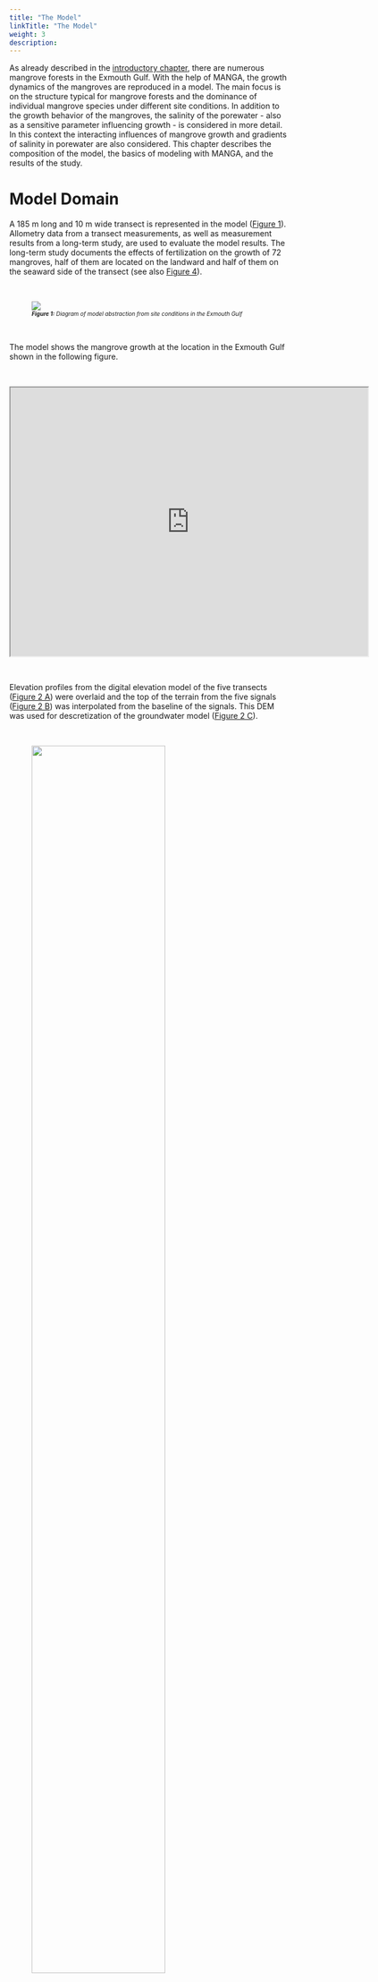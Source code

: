 ```yaml
---
title: "The Model"
linkTitle: "The Model"
weight: 3
description:
---
```


<head>
<style type="text/css">
<!--
#vis {
  border: 1px solid black;
}
#Rahmen {
        border-width: 0.1em; 
        border-style: solid;
        text-align:right;
}
-->
</style>
</head>

As already described in the <a href="/docs/sample_model_exmouth_gulf/exmouth_gulf/">introductory chapter</a>, there are numerous mangrove forests in the Exmouth Gulf.
With the help of MANGA, the growth dynamics of the mangroves are reproduced in a model.
The main focus is on the structure typical for mangrove forests and the dominance of individual mangrove species under different site conditions.
In addition to the growth behavior of the mangroves, the salinity of the porewater - also as a sensitive parameter influencing growth - is considered in more detail.
In this context the interacting influences of mangrove growth and gradients of salinity in porewater are also considered.
This chapter describes the composition of the model, the basics of modeling with MANGA, and the results of the study.

<h1>Model Domain</h1>

A 185 m long and 10 m wide transect is represented in the model (<a href="/docs/sample_model_exmouth_gulf/model_results/#Figure_1">Figure 1</a>).
Allometry data from a transect measurements, as well as measurement results from a long-term study, are used to evaluate the model results.
The long-term study documents the effects of fertilization on the growth of 72 mangroves, half of them are located on the landward and half of them on the seaward side of the transect (see also <a href="/docs/sample_model_exmouth_gulf/model_results/#Figure_4">Figure 4</a>).

<br>
<figure>
<a name="Figure_1"></a>
<img src="/pictures/exmouth_gulf/the_model/Transect_Sketch.png">
<figcaption><font size = "1"><i><b>Figure 1:</b> Diagram of model abstraction from site conditions in the Exmouth Gulf</i></font></figcaption>
</figure><br>

The model shows the mangrove growth at the location in the Exmouth Gulf shown in the following figure.

<br>
<p>
<iframe src="https://www.google.com/maps/d/embed?mid=1EiX5yyZGJgVSu7pueUi5_jK160ndg0tG" width="640" height="480"></iframe>
</p>
<br>

Elevation profiles from the digital elevation model of the five transects (<a href="/en/docs/example-model_exmouth_gulf/results/#Figure_2">Figure 2 A</a>) were overlaid and the top of the terrain from the five signals (<a href="/en/docs/example_exmouth_gulf/results/#Figure_2">Figure 2 B</a>) was interpolated from the baseline of the signals.
This DEM was used for descretization of the groundwater model (<a href="/en/docs/example_exmouth_gulf/results/#Figure_2">Figure 2 C</a>).

<br>
<figure>
<a name="Figure_2"></a>
<img src="/pictures/exmouth_gulf/the_model/dem_building.png" style="width:75%">
<figcaption><font size = "1"><i><b>Figure 2:</b> Elevation profiles along transect lines</i></font></figcaption>
</figure><br>

<h1>Modeling</h1>

<h2>Model variants</h2>

Mangrove growth was simulated using three different models (see also <a href="/docs/sample_model_exmouth_gulf/model_results/#Table_1">Table 1</a>). 

In the model "<b>Model Without Feedback</b>" the dynamic changes in abiotic influences (tides, groundwater recharge and salinity of seawater) are included via boundary conditions.
The influence of plant water extraction on porewater salinity was not accounted for.

The model "<b>Model Without Tide</b>" considers the effects of plant water extraction on the salinity of the porewater and all abiotic influences of the first model - with exception of the tides.

Finally, the third model variant "<b>Full Model</b>" reproduces both, the dynamics of tides and the coupling of plant water extraction and porewater.

The following <a href="/docs/sample_model_exmouth_gulf/model_results/#Table_1">Table 1</a> summarizes the specifications of the three model variants.

<br>
<figure>
<figcaption align="top"><font size = "1"><i><b>Table 1:</b> Model variants</i></font></figcaption>
<a name="Table_1"></a>
<table width="100%">
 <tr>
  <td  width="27%" style="text-align: center; vertical-align: middle;">
  </td>
  <td width="23%" style="text-align: center; vertical-align: middle; border-left:1px solid #000; border-right:1px solid #000; border-top:1px solid #000; border-bottom:1px solid #000">
   Tides
  </td>
  <td width="26%" style="text-align: center; vertical-align: middle; border-left:1px solid #000; border-right:1px solid #000; border-top:1px solid #000; border-bottom:1px solid #000">
   Coupling plant water balance and porewater
  </td>
  <td width="23%" style="text-align: center; vertical-align: middle; border-left:1px solid #000; border-right:1px solid #000; border-top:1px solid #000; border-bottom:1px solid #000">
   Other abiotic factors
  </td>
 </tr>
 <tr>
  <td width="27%" style="text-align: center; vertical-align: middle; border-left:1px solid #000; border-right:1px solid #000; border-top:1px solid #000; border-bottom:1px solid #000">
   Model Without Feedback
  </td>
  <td width="23%" style="text-align: center; vertical-align: middle; border-left:1px solid #000; border-right:1px solid #000; border-top:1px solid #000; border-bottom:1px solid #000">
    <font color="green" size="5"> <b> &#10004; </b> </font>
  </td>
  <td width="26%" style="text-align: center; vertical-align: middle; border-left:1px solid #000; border-right:1px solid #000; border-top:1px solid #000; border-bottom:1px solid #000">
    <font color="red" size="5"> <b> &#10008; </b> </font>
  </td>
  <td width="23%" style="text-align: center; vertical-align: middle; border-left:1px solid #000; border-right:1px solid #000; border-top:1px solid #000; border-bottom:1px solid #000">
    <font color="green" size="5"> <b> &#10004; </b> </font>
  </td>
 </tr>
 <tr>
  <td width="27%" style="text-align: center; vertical-align: middle; border-left:1px solid #000; border-right:1px solid #000; border-top:1px solid #000; border-bottom:1px solid #000">
   Model Without Tide
  </td>
  <td width="23%" style="text-align: center; vertical-align: middle; border-left:1px solid #000; border-right:1px solid #000; border-top:1px solid #000; border-bottom:1px solid #000">
    <font color="red" size="5"> <b> &#10008; </b> </font>
  </td>
  <td width="26%" style="text-align: center; vertical-align: middle; border-left:1px solid #000; border-right:1px solid #000; border-top:1px solid #000; border-bottom:1px solid #000">
    <font color="green" size="5"> <b> &#10004; </b> </font>
  </td>
  <td width="23%" style="text-align: center; vertical-align: middle; border-left:1px solid #000; border-right:1px solid #000; border-top:1px solid #000; border-bottom:1px solid #000">
    <font color="green" size="5"> <b> &#10004; </b> </font>
 </tr>
 <tr>
  <td width="27%" style="text-align: center; vertical-align: middle; border-left:1px solid #000; border-right:1px solid #000; border-top:1px solid #000; border-bottom:1px solid #000">
   Full Model
  </td>
  <td width="23%" style="text-align: center; vertical-align: middle; border-left:1px solid #000; border-right:1px solid #000; border-top:1px solid #000; border-bottom:1px solid #000">
    <font color="green" size="5"> <b> &#10004; </b> </font>
  </td>
  <td width="26%" style="text-align: center; vertical-align: middle; border-left:1px solid #000; border-right:1px solid #000; border-top:1px solid #000; border-bottom:1px solid #000">
    <font color="green" size="5"> <b> &#10004; </b> </font>
  </td>
  <td width="23%" style="text-align: center; vertical-align: middle; border-left:1px solid #000; border-right:1px solid #000; border-top:1px solid #000; border-bottom:1px solid #000">
    <font color="green" size="5"> <b> &#10004; </b> </font>
  </td>
 </tr>
</table>
</figure><br>

<h2>Discretization</h2>

<h3>Groundwater model</h3>

The groundwater model represents the subsurface with a grid of dimensions of 10 m x 230 m x 3 m on five FEM layers with 5880 cells.
The following <a href="/docs/sample_model_exmouth_gulf/model_results/#Figure_3">Figure 3</a> shows the spatial discretization from the seaward perspective.

<br>
<figure>
<a name="Figure_3"></a>
<img src="/pictures/exmouth_gulf/the_model/discretization.png">
<figcaption><font size = "1"><i><b>Figure 3:</b> Spatial discretization of the groundwater model</i></font></figcaption>
</figure><br>

The mangroves extract soil water from the subsurface from a depth of 40 cm to 80 cm below the ground surface.
<a href="/docs/sample_model_exmouth_gulf/model_results/#Figure_4">Figure 4</a> shows the model area (gray) and the area of water extraction by the mangroves (blue).
Note the 50-fold vertical scaling.

<br>
<figure>
<a name="Figure_4"></a>
<img src="/pictures/exmouth_gulf/the_model/model_subsurface.png">
<figcaption><font size = "1"><i><b>Figure 4:</b> Area of water extraction by mangroves</i></font></figcaption>
</figure><br>

The groundwater model is discretized in time with a step length of one hour.
The tidal range as a dynamic boundary condition is represented with the time series of the years 1991 to 1993, which is set in loops over the entire model runtime.

<h3>Tree growth model</h3>

Since each mangrove is represented as a single individual, there is no real spatial discretization.
Temporally, the tree growth model is discretized with a time step length of half a year (1&nbsp;a&nbsp;=&nbsp;365.25&nbsp;d).

<h2>Boundary conditions groundwater model</h2>

The salinity of the seawater was set at 50 g/kg, the pore water at the landward end of the transect was assigned a salinity of 70 g/kg.
The transpiration of the mangroves locally increases the salinity.
The water level is determined in terms of hydrostatic pressure at the seaward and landward ends of the model area.
In order to represent the tides, the lake-side water level was integrated into the model as a dynamic Dirichlet boundary condition.
The water level measurements of the Department of Transport of the Government of Western Australia served as data basis.
The land-based water level is represented by a constant Dirichlet boundary condition.
Evaporation of the trees is integrated by sink terms in the area of the roots (see also <a href="/docs/sample_model_exmouth_gulf/model_results/#Figure_4">Figure 4</a>).
Inflow in the form of precipitation is indirectly considered via salinity at the landward edge of the model area.
The model boundaries which are not mentioned explicitly, are all defined as no flow boundary conditions.
<a href="/docs/sample_model_exmouth_gulf/model_results/#Figure_1">Figure 1</a> shows a schematic diagram of this.


<h2>Parameterization</h2>

The following tables show the parameterizations of the subsurface (<a href="/docs/sample_model_exmouth_gulf/model_results/#Table_2">Table 2</a>) and the mangroves (<a href="/docs/sample_model_exmouth_gulf/model_results/#Table_3">Table 3</a>), global weighting factors (<a href="/docs/sample_model_exmouth_gulf/model_results/#Table_4">Table 4</a>), and the initial values of the geoemtries of the mangrove seedlings (<a href="/docs/sample_model_exmouth_gulf/model_results/#Table_5">Table 5</a>).

<h3>Subsurface</h3>

<table>
<tablecaption align="top"><font size = "1"><i><b>Table 2:</b> Parameterizations of subsurface</i></font></tablecaption>
<a name="Table_2"></a>
<thead>
<tr class="header">
<th style="text-align: left;">Symbol</th>
<th style="text-align: left;">Parameter Name</th>
<th style="text-align: left;">Value</th>
</tr>
</thead>
<tbody>
<tr class="odd">
<td style="text-align: left;"><span class="math inline"><em>D</em><sub><em>m</em></sub></span></td>
<td style="text-align: left;">Molecular diffusion coefficient</td>
<td style="text-align: left;">1&nbsp;×&nbsp;10<sup>-9</sup> m<sup>2</sup>/s</td>
</tr>
<tr class="even">
<td style="text-align: left;"><span class="math inline"><em>β</em><sub><em>T</em></sub></span></td>
<td style="text-align: left;">Transversal dispersivity</td>
<td style="text-align: left;">0.5 m</td>
</tr>
<tr class="odd">
<td style="text-align: left;"><span class="math inline"><em>β</em><sub><em>L</em></sub></span></td>
<td style="text-align: left;">Longitudinal dispersivity</td>
<td style="text-align: left;">1 m</td>
</tr>
<tr class="even">
<td style="text-align: left;"><span class="math inline"><em>ρ</em></span></td>
<td style="text-align: left;">Water density</td>
<td style="text-align: left;">1&nbsp;×&nbsp;10<sup>3</sup> kg/m<sup>3</sup></td>
</tr>
<tr class="odd">
<td style="text-align: left;"><span class="math inline"><em>μ</em></span></td>
<td style="text-align: left;">Dynamic Viscosity</td>
<td style="text-align: left;">1&nbsp;×&nbsp;10<sup>-3</sup> Pas</td>
</tr>
<tr class="even">
<td style="text-align: left;"><span class="math inline"><em>κ</em></span></td>
<td style="text-align: left;">Intrinsic permeability</td>
<td style="text-align: left;">5&nbsp;×&nbsp;10<sup>-11</sup> m<sup>2</sup></td>
</tr>
<tr class="odd">
<td style="text-align: left;"><span class="math inline"><em>Φ</em></span></td>
<td style="text-align: left;">Soil porosity</td>
<td style="text-align: left;"><span class="math inline">0.5</span></td>
</tr>
</tbody>
</table>

<h3>Botany</h3>

<h4>Water balance of the mangroves</h4>

<table>
<tablecaption align="top"><font size = "1"><i><b>Table 3:</b> Parameterization of the biotic factors</i></font></tablecaption>
<a name="Table_3"></a>
<thead>
<tr class="header">
<th width="10%" style="text-align: left;">Symbol</th>
<th width="40%" style="text-align: left;">Species parameter</th>
<th width="25%" style="text-align: left;">Avicennia marina</th>
<th width="25%" style="text-align: left;">Rhizophora mangle </th>
</tr>
</thead>
<tbody>
<tr class="odd">
<td style="text-align: left;"><span class="math inline"><em>D</em><sub><em>m</em></sub></span></td>
<td style="text-align: left;">Leaf water potential</td>
<td style="text-align: left;">-8.15&nbsp;×&nbsp;10<sup>6</sup> kg/s<sup>2</sup>/m</td>
<td style="text-align: left;">-6.45&nbsp;×&nbsp;10<sup>6</sup> kg/s<sup>2</sup>/m</td>
</tr>
<tr class="even">
<td style="text-align: left;"><span class="math inline"><em>k</em><sub><em>f</em></sub></span></td>
<td style="text-align: left;">Xylem conductivity</td>
<td style="text-align: left;">1.04&nbsp;×&nbsp;10<sup>-10</sup> kg/s/m<sup>2</sup></td>
<td style="text-align: left;">3.12&nbsp;×&nbsp;10<sup>-10</sup> kg/s/m<sup>2</sup></td>
</tr>
<tr class="odd">
<td style="text-align: left;"><span class="math inline"><em>L</em><sub><em>p</em></sub> ⋅ <em>k</em><sub><em>g</em><em>e</em><em>o</em></sub></span></td>
<td style="text-align: left;">Fine root permeability ⋅  scaling factor</td>
<td style="text-align: left;">1.32&nbsp;×&nbsp;10<sup>-11</sup> kg/s/m<sup>4</sup></td>
<td style="text-align: left;">1.32&nbsp;×&nbsp;10<sup>-11</sup> kg/s/m<sup>4</sup></td>
</tr>
<tr class="even">
<td style="text-align: left;"><span class="math inline"><em>k</em><sub><em>m</em></sub></span></td>
<td style="text-align: left;">Maintenance cost per biomass</td>
<td style="text-align: left;">1.4&nbsp;×&nbsp;10<sup>-6</sup> kg/s/m<sup>3</sup></td>
<td style="text-align: left;">1.4&nbsp;×&nbsp;10<sup>-6</sup> kg/s/m<sup>3</sup></td>
</tr>
<tr class="odd">
<td style="text-align: left;"><span class="math inline"><em>k</em><sub><em>g</em><em>r</em><em>o</em><em>w</em><em>t</em><em>h</em></sub></span></td>
<td style="text-align: left;">Growth speed scaling</td>
<td style="text-align: left;">3.5&nbsp;×&nbsp;10<sup>-3</sup></td>
<td style="text-align: left;">3.5&nbsp;×&nbsp;10<sup>-3</sup></td>
</tr>
</tbody>
</table>

<h4>Global weighting factors</h4>

<table>
<tablecaption align="top"><font size = "1"><i><b>Table 4:</b> Global weighting factor</i></font></tablecaption>
<a name="Table_4"></a>
<thead>
<tr class="header">
<th width="10%" style="text-align: left;">Symbol</th>
<th width="40%" style="text-align: left;">Global weighting factor</th>
<th width="25%" style="text-align: left;">Avicennia marina</th>
<th width="25%" style="text-align: left;">Rhizophora mangle </th>
</tr>
</thead>
<tbody>
<tr class="even">
<td style="text-align: left;"><span class="math inline"><em>C</em><sub><em>S</em></sub></span></td>
<td style="text-align: left;">Solar resource inputs</td>
<td style="text-align: left;">5&nbsp;×&nbsp;10<sup>-8</sup> kg/s/m<sup>2</sup></td>
<td style="text-align: left;">5&nbsp;×&nbsp;10<sup>-8</sup> kg/s/m<sup>2</sup></td>
</tr>
<tr class="odd">
<td style="text-align: left;"><span class="math inline"><em>σ</em></span></td>
<td style="text-align: left;">First sigmoidal slope</td>
<td style="text-align: left;">1.5&nbsp;×&nbsp;10<sup>-2</sup></td>
<td style="text-align: left;">1.5&nbsp;×&nbsp;10<sup>-2</sup> </td>
</tr>
<tr class="even">
<td style="text-align: left;"><span class="math inline"><em>σ</em><sub><em>h</em></sub></span></td>
<td style="text-align: left;">Second sigmoidal slope</td>
<td style="text-align: left;">5&nbsp;×&nbsp;10<sup>-2</sup></td>
<td style="text-align: left;">5&nbsp;×&nbsp;10<sup>-2</td>
</tr>
<tr class="odd">
<td style="text-align: left;"><span class="math inline"><em>ω</em><sub><em>h</em></sub></span></td>
<td style="text-align: left;">Heigth growth scaling factor</td>
<td style="text-align: left;">0.12</td>
<td style="text-align: left;">0.12</td>
</tr>
</tbody>
</table>

<h4>Initial values of the geometrical characteristics of the mangrove seedlings</h4>

<table>
<tablecaption align="top"><font size = "1"><i><b>Table 5:</b> Initial value of the geometrical characteristics of the mangrove seedlings</i></font></tablecaption>
<a name="Table_5"></a>
<thead>
<tr class="header">
<th width="10%" style="text-align: left;">Symbol</th>
<th width="40%" style="text-align: left;">Geometric measure</th>
<th width="25%" style="text-align: left;">Avicennia marina</th>
<th width="25%" style="text-align: left;">Rhizophora mangle </th>
</tr>
</thead>
<tbody>
<tr class="even">
<td style="text-align: left;"><span class="math inline"><em>r</em><sub><em>R</em></sub></span></td>
<td style="text-align: left;">Root radius</td>
<td style="text-align: left;">0.25 m</td>
<td style="text-align: left;">0.25 m</td>
</tr>
<tr class="odd">
<td style="text-align: left;"><span class="math inline"><em>r</em><sub><em>C</em></sub></span></td>
<td style="text-align: left;">Crown radius</td>
<td style="text-align: left;">0.3 m</td>
<td style="text-align: left;">0.3 m</td>
</tr>
<tr class="even">
<td style="text-align: left;"><span class="math inline"><em>r</em><sub><em>S</em></sub></span></td>
<td style="text-align: left;">Stem radius</td>
<td style="text-align: left;">0.01 m</td>
<td style="text-align: left;">0.01 m</td>
</tr>
<tr class="odd">
<td style="text-align: left;"><span class="math inline"><em>h</em><sub><em>R</em></sub></span></td>
<td style="text-align: left;">Root depth</td>
<td style="text-align: left;">0.015 m</td>
<td style="text-align: left;">0.015 m</td>
</tr>
</tbody>
</table>

<h1>Resource competition</h1>

For representing the mangroves in the model area, it is necessary to establish a stable population, which means to reach quasi-stationary conditions.
For this purpose, 30 mangroves are randomly positioned in the model area as seedlings.
In each time step (length: half a year), 30 new mangroves are added, which are also randomly positioned in the model area.
Due to the competition-based tree growth model, these new mangroves die more or less quickly.
Thus, the probability that a young mangrove in the catchment area of an already older one dies again very quickly is very high.
The reason for this is the above-ground competition, especially the lack of sunlight.
Due to the concentration of salinity, caused by extraction of fresh water from the other mangroves, salt plumes are formed in the pore water.
These lead to growth penalties for the mangroves located downstream (especially for young mangroves).
Different mangrove species have varying tolerance to high salt concentrations.
In this research, the two species Avicennia marina ("gray mangrove") and Rhizophora mangle ("red mangrove") were studied in more detail.

<h1>Results</h1>

In this research, two processes were viewed more closely with the help of the MANGA model.
On the one hand, the development of typical structures in mangrove forests is be mapped, on the other hand, the growth behavior of the two mangrove species under different environmental conditions is investigated.
In the following the results of the research are briefly summarized.

<h2>Forest structure</h2>

The following visualization shows the dynamic development of the mangrove population in the model area and the development of the biomass.
The increasingly stable mangrove population can be clearly seen in the first 100 time steps.
Over the X-length of the transect are relatively quickly building areas in which large and thus very old mangroves grow, and areas in which young mangroves quickly die again.
Due to the fact that 30 new mangroves are added to the model as seedlings in each time step and the nutrient competition is initially very low, the biomass in the model initially grows very strongly.
As the number of mangroves in the model area increases, the competition between individual trees increases, too.
After the global maximum of the biomass, the biomass decreases slightly due to worsening nutrient conditions for some mangroves.
After a certain time, a quasi-stationary state of the mangrove population is reached.

<br>
<figure id="vis">
<a name="Visualisierung_1"></a>
<form oninput="x.value=parseInt(a.value)" id="slider" >
<script type="text/javascript">
  document.getElementById("slider").addEventListener("input", aktualisiere);
   function aktualisiere() {
	  var TS = (document.querySelector("output[name=x]")) ;
	  var a = '/pictures/exmouth_gulf/TS/ts_'+TS.value+'.png' ;
          document.getElementById("abb").setAttribute('src', a) ;
}
</script>
<img src='/pictures/exmouth_gulf/TS/ts_0.png' id="abb">
</br>
</br>
<p align="left">
<font size = "6">&nbsp;  Timestep:&nbsp;&nbsp;&nbsp;&nbsp; </font>
  <input type="range" id="a" min="0" max="1650" step="50"> &nbsp;
<font size = "6">  <output name="x" for="a">0</output> </font>&nbsp;&nbsp;
</p>
</figure>
<figcaption><font size = "1"><i><b>Visualisation 1:</b> Dynamic development of the mangrove population over the modeling period</i></font></figcaption>
<br>


In the following video the model area was divided into ten sectors.
The dynamic development of the mangrove population and the salt concentration in the bottom water as well as the biomass of the mangroves in the individual sectors are shown.
Compared to the previous visualization, one main cause of the formation of the typical forest structure can be seen in this video, namely the concentration of salinity in the pore water in certain areas.
The high correlation between salt concentration and biomass in the individual sectors can be seen already from a model runtime of 40 years.
Already from 100 years, the structure of typical mangrove forests is recognizable.

<br>
<figure>
<iframe src="https://player.vimeo.com/video/481362688" width="640" height="360" frameborder="1" allow="autoplay; fullscreen" allowfullscreen></iframe>
<figcaption><font size = "1"><i><b>Video 1:</b> Dynamic development of mangrove population and salinity concentration in porewater over the modeling period.</i></font></figcaption>
</figure><br>

The results of the "<b>Full Model</b>" are in qualitative agreement with the measured field data (<a href="/docs/sample_model_exmouth_gulf/model_results/#Figure_5">Figure 5</a>).
This is true for both the tree height profile (<a href="/docs/sample_model_exmouth_gulf/model_results/#Figure_4">Figure 5 A</a>) and for the porewater salinity profile (<a href="/docs/sample_model_exmouth_gulf/model_results/#Figure_5">Figure 5 B</a>) in the studied transect.
In particular, the variation in porewater salinity was well mapped (<a href="/docs/sample_model_exmouth_gulf/model_results/#Figure_5">Figure 5 A</a>).
The coefficient of determination of the Bravais-Pearson correlation is R²&nbsp;=&nbsp;0.64 for tree height and R²&nbsp;=&nbsp;0.88 for porewater salinity.
A comparison of the results of the "<b>Full Model</b>" with the results of the two model variants "<b>Model Without Feedback</b>" and "<b>Model Without Tide</b>" shows a significantly worse reproduction of the measured field data by the two simpler models (<a href="/docs/sample_model_exmouth_gulf/model_results/#Figure_5">Figure 5 C and 5 D</a>).

<br>
<figure>
<a name="Figure_5"></a>
<img src="/pictures/exmouth_gulf/the_model/results_diff_model_types.png">
<figcaption><font size = "1"><i><b>Figure 5:</b> Simulated and measured mangrove stand properties along transect</i></font></figcaption>
</figure><br>

The "Treatment Averages" plotted in <a href="/docs/sample_model_exmouth_gulf/model_results/#Figure_5">Figure 5</a> are from mangroves that have been studied in more detail in long-term experiments.
A comparison of the results of these observations with the modeling results also shows a high degree of agreement.

In order to investigate the effects of the temporal dynamics of tides and plant water extraction on the salinity in the pore water, this effect was normalized using the following formula:

<br>
<figure>
<div align="center">
<img src="/pictures/exmouth_gulf/the_model/formula_standardization.png" width="50%">
</div>
</figure><br>

These relative effects are shown in the following <a href="/docs/sample_model_exmouth_gulf/model_results/#Figure_6">Figure 6</a> for tree height and porewater salinity.
A value of zero would mean that there is no difference in results between Full Model and the respective simplified model type.
The larger the value becomes, the higher the deviation.

<br>
<figure>
<a name="Figure_6"></a>
<img src="/pictures/exmouth_gulf/the_model/results_standardization.png">
<figcaption><font size = "1"><i><b>Figure 6:</b> Relative impact of not considering tidal range ("Model Wihtout Tide") and plant water extraction ("Model Without Feedback").</i></font></figcaption>
</figure><br>

Due to the greater effects of the tidal range in the area close to the sea, the model "<b>Without Tide</b>" can only represent the tree heights and the porewater salinity here with a relatively large deviation compared to the "<b>Full Model</b>".
However, with further inlands, the water level fluctuations due to tides become smaller.
Tree heights and salinities can be represented in this range (x > 75 m) with smaller relative deviations from the "<b>Full Model</b>".

The Model "<b>Without Feedback</b>" fails to predict mangrove growth height as the "<b>Full Model</b>" does, especially in the middle to landward area (60 m < x < 165 m) of the transect. In this area the salinity of the porewater is concentrated by the plant water extraction, but this is not represented in this type of model.

<h2>Species dominance</h2>

In the previous section, it was shown that MANGA, with the consideration of salinity in the bottom water and the tidal range, is able to represent the forest structures typical for mangrove forests.
Using the extensive parameterization capabilities of the tree growth model (see also the section <a href="/docs/sample_model_exmouth_gulf/model_results/#Parametrization">parametrization</a>), MANGA can also be used to study the growth of single specific individual species.
For example, different mangrove species have different tolerances to excessive salinity.
In this project, the growth behavior of two species, Avicennia marina and Rhizophora mangle, was studied in more detail.

<a href="/docs/sample_model_exmouth_gulf/model_results/#Figure_7">Figure 7</a> shows the species dominance of these two mangrove species at different salinity concentrations (see <a href="/docs/sample_model_exmouth_gulf/model_results/#Table_6">Table 6</a>) in porewater.
The different setups shown in the figure differ only with respect to the boundary conditions of the seaward and landward salinity concentrations of the porewater.
For the consideration of species dominance in the model domain, we introduce the species dominance d and define it as follows:

<br>
<figure style="width:75%">
<div align="center">
<img src="/pictures/exmouth_gulf/the_model/formula_dominance.jpg" style="width:70%">
</div>
</figure><br>

Here, V<sub>i</sub>(x,t) represent the volume of mangrove species Rhizophora mangle (V<sub>Rhi</sub>(x,t)) and Avicennia marina (V<sub>Avi</sub>(x,t)) present at the time step (t) and X coordinate (x).

<br>
<table>
<tablecaption align="top"><font size = "1"><i><b>Table 6:</b> Setup configuration</i></font></tablecaption>
<a name="Table_6"></a>
            <tr>
                <th>Setup</th>
                <td style="text-align: center;">A</td>
		<td style="text-align: center;">B</td>
		<td style="text-align: center;">C</td>
                <td style="text-align: center;">D</td>
		<td style="text-align: center;">E</td>
		<td style="text-align: center;">F</td>
            </tr>
            <tr>
                <th>seeward salinity [g/kg]</th>
                <td>15</td>
		<td>15</td>
		<td>25</td>
                <td>50</td>
		<td>50</td>
		<td>35</td>
            </tr>
            <tr>
                <th>landward salinity [g/kg]</th>
                <td>25</td>
		<td>40</td>
		<td>55</td>
                <td>60</td>
		<td>45</td>
		<td>35</td>
            </tr>
</table>

<br>
<figure>
<a name="Figure_7"></a>
<img src="/pictures/exmouth_gulf/the_model/result_dominance_1.png" style="width:75%">
<figcaption><font size = "1"><i><b>Figure 7:</b> Resulting simulated forest properties from all simulated setups presented in dependence on established porewater salinity</i></font></figcaption>
</figure><br>

<a href="/docs/sample_model_exmouth_gulf/model_results/#Figure_7">Figure 7A to 7D</a> show an initially monospecific Rhizophora forest (<a href="/docs/sample_model_exmouth_gulf/model_results/#Figure_7">Figure 7A</a>) due to both seaward and landward low salinity concentrations.
As salinity increases, a mixed forest of both species is established (<a href="/docs/sample_model_exmouth_gulf/model_results/#Figure_7">Figure 7B and 7C</a>). <a href="/docs/sample_model_exmouth_gulf/model_results/#Figure_7">Figure 6D</a> then depicts a monospecific Avicennia marina forest due to the high salt concentrations.
Both <a href="/docs/sample_model_exmouth_gulf/model_results/#Figure_7">Figure 7E and 7F</a> are similar to setup configurations <a href="/docs/sample_model_exmouth_gulf/model_results/#Figure_7">Figure 7B and 7C</a> in that the values of salinities on landward and seaward sides of the transect, respectively, assume approximately the other value.
Thus, they too represent a mixed forest of both species.
These results are shown again in a different way in the following <a href="/docs/sample_model_exmouth_gulf/model_results/#Figure_8">Figure 8</a>.

<br>
<figure>
<a name="Figure_8"></a>
<img src="/pictures/exmouth_gulf/the_model/result_dominance_2.png" style="width:75%">
<figcaption><font size = "1"><i><b>Figure 8:</b> Dependence of species dominance on landward (x-axis) and seaward (y-axis) salinity.</i></font></figcaption>
</figure><br>

When looking at the mixed forests, real mixed populations are existing only in a few individual sections.
In most areas a clear dominance of one species is expressed.
These sharp transitions between the individual dominance zones show that coexistence between the different species is only possible in areas of certain pore water salinities.
The location of the boundaries and the change in species dominance d (slope of the curve) depend on the individual-specific parameters in the tree growth model.
Soil water salinity is also affected by the number of individuals per area and tree heights.
These two parameters are in turn influenced by the same individual-specific parameters.

Consequently, the coupling between plant water balance and porewater significantly influences the formation of forest structure.
In the setups that result to the formation of a mixed forest, either two-zone (<a href="/docs/sample_model_exmouth_gulf/model_results/#Figure_7">Figure 7C and 7E</a>) or three-zone (<a href="/docs/sample_model_exmouth_gulf/model_results/#Figure_7">Figure 7B and 7F</a>) mixed forests are formed.
The two zones at the seaward and landward end of the model are mainly controlled by the parameters of salinity as boundary condition.
In the model center, the transpiration of the mangroves leads to a concentration of the porewater salinity.
If this exceeds a certain value, the more salt-resistant species Avicennia marina dominates.

As also shown in <a href="/docs/sample_model_exmouth_gulf/model_results/#Figure_9">Figure 9</a>, the results of considering species dominance in the model are consistent with the measured field data in those transects considered in the project.

<br>
<figure>
<a name="Figure_9"></a>
<img src="/pictures/exmouth_gulf/the_model/result_dominance_3.png" style="width:75%">
<figcaption><font size = "1"><i><b>Figure 9:</b> Resulting simulated forest properties from all simulated setups presented in dependence on established porewater salinity</i></font></figcaption>
</figure><br>

Consequently, the MANGA model software is able to represent not only the evolving structure of a mangrove forest, but also its composition of different species.

<h1>Conclusion</h1>

With "<b>Full Model</b>" the structure which is typical for mangrove forests can be modeled.
Specifically, the forest structure of the Avicennia marina monoculture forest in the considered area in the Exmouth Gulf in Western Australia could be reproduced in a consistent manner with the available field data.
Variations in tree heights and soil water salinity between model and measured values are within the range of variability in field measurements.
MANGA is capable of doing this without further calibration of plant-specific parameters.
The "<b>Full Model</b>" was able to identify areas in the model area where either tides or vegetation significantly influence structural properties. 

Based on the results of the modeling, it must be assumed that a correct representation of mangrove growth with MANGA is only possible if the tidal range and the influences of water extraction of the mangroves from the subsurface are considered.
Calibration of the plant parameters is not necessary for this purpose.
Also not considered are heterogeneous hydrogeological properties of the subsurface, e.g. concerning hydraulic conductivity or porosity. 

The gradients of the salt concentration in the porewater caused by the plant water extraction have a significant effect on the growth dynamics of the mangrove population, especially in the landward area.
Further, it can be concluded from the results that the influence of tides is a major influencing factor on the gradients of salinity concentration in bottom water.
This influence is greatest at the seaward end of the transect.
As the height of the tide decreases, or the duration of inundation decreases, the feedback between plant water and bottom water budgets takes on increasing importance in this process.

Using the sensitivity analysis of the model with respect to species dominance, it was shown that species composition can be described by considering soil water balance and plant water withdrawal across the system boundary.
By variation of just two parameters (see <a href="/docs/sample_model_exmouth_gulf/model_results/#Table_3">Table 3</a>) that directly affect tree water uptake, typical zonation patterns in mixed mangrove forests could be reproduced.
This was accomplished even with roughly estimated plant-specific parameters for one of the two species.
If the boundary conditions of the salt concentrations on the land- and seaward side are both chosen very high or very low, monoculture forests are formed.
If a moderate mean value of the salinities is chosen, mixed forests of both species are formed.
These show zones with clear dominance of one species, separated by sharp transitions.
These transitions are shown to depend on the porewater salinity.
The species composition in the model agrees with the measured field data.

<h1>Outlook</h1>

There is evidence in the literature that mangroves adapt to their environmental conditions over time.
A lower salt concentration in the bottom water provides higher xylem conductance and thus greater transpiration.
At the same time, however, a low salt concentration in the subsurface also provides higher leaf water potentials that inhibit transpiration.
These mutually balancing processes provide approximately constant transpiration rates at different porewater salinities.
A more detailed study of these processes may help to understand the ability of mangroves to adapt their physiology to appropriate sites prevailing environmental conditions.

Precipitation was not dynamically integrated as a separate process in this project, as still described, but is represented by the land-based constant boundary condition of water level and salinity.
The Exmouth Gulf is generally a region of very low annual precipitation sums.
However, the variability of individual rainfall events is very high.
Due to cyclones, heavy rainfall events occur regularly and account for a not insignificant portion of the total precipitation.
The influence of precipitation on the mangrove population was studied indirectly by setting different values of the boundary condition of landward porewater salinity.
Since this boundary condition was shown to be a very sensitive variable, it follows that precipitation also has an influence on mangrove species composition and, in general, the formation of typical mangrove forest structures.
In the course of climate change, it can be assumed that heavy rainfall events or generally extreme weather situations will increase and that sea level will rise.
Since the model was able to represent the populations according to reality, it could also be used to investigate the effects of climate change on the sensitive ecosystems of the mangrove forests.
Further, the model can provide important clues in the study of all relationships between forest structures and plant characteristics.
Models that represent the processes based on more conceptual approaches than MANGA can be calibrated and verified with MANGA.
